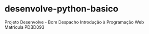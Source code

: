 # desenvolve-python-basico
Projeto Desenvolve - Bom Despacho
Introdução à Programação Web
Matrícula PDBD093
